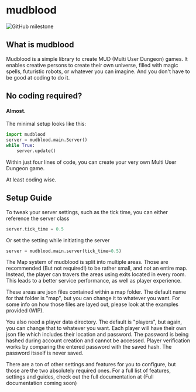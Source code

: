 # mudblood
![GitHub milestone](https://img.shields.io/github/milestones/progress-percent/Skratymir/mudblood/1?style=for-the-badge)

## What is mudblood
Mudblood is a simple library to create MUD (Multi User Dungeon) games. It enables creative persons to create their own universe, filled with magic spells, futuristic robots, or whatever you can imagine.
And you don't have to be good at coding to do it.

## No coding required?
#### Almost.
The minimal setup looks like this:
~~~python
import mudblood
server = mudblood.main.Server()
while True:
    server.update()
~~~
Within just four lines of code, you can create your very own Multi User Dungeon game. 

At least coding wise.

## Setup Guide
To tweak your server settings, such as the tick time, you can either reference the server class
~~~python
server.tick_time = 0.5
~~~
Or set the setting while initiating the server
~~~python
server = mudblood.main.server(tick_time=0.5)
~~~

The Map system of mudblood is split into multiple areas. Those are recommended (But not required!) to be rather small, and not an entire map. Instead, the player can travers the areas using exits located in every room. This leads to a better service performance, as well as player experience.

These areas are json files contained within a map folder. The default name for that folder is "map", but you can change it to whatever you want.
For some info on how those files are layed out, please look at the examples provided (WIP).

You also need a player data directory. The default is "players", but again, you can change that to whatever you want. Each player will have their own json file which includes their location and password. The password is being hashed during account creation and cannot be accessed. Player verification works by comparing the entered password with the saved hash. The password itsself is never saved.

There are a ton of other settings and features for you to configure, but those are the two absolutely required ones. For a full list of features, settings and guides, check out the full documentation at (Full documentation coming soon)